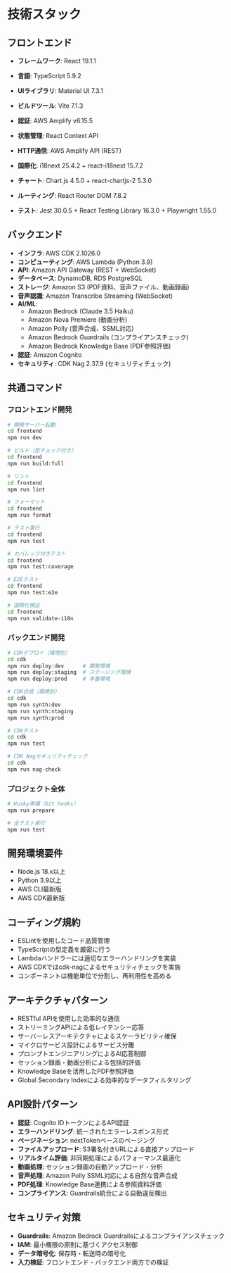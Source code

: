 # 技術スタック

## フロントエンド
- **フレームワーク**: React 19.1.1
- **言語**: TypeScript 5.9.2
- **UIライブラリ**: Material UI 7.3.1
- **ビルドツール**: Vite 7.1.3
- **認証**: AWS Amplify v6.15.5
- **状態管理**: React Context API
- **HTTP通信**: AWS Amplify API (REST)

- **国際化**: i18next 25.4.2 + react-i18next 15.7.2
- **チャート**: Chart.js 4.5.0 + react-chartjs-2 5.3.0
- **ルーティング**: React Router DOM 7.8.2
- **テスト**: Jest 30.0.5 + React Testing Library 16.3.0 + Playwright 1.55.0

## バックエンド
- **インフラ**: AWS CDK 2.1026.0
- **コンピューティング**: AWS Lambda (Python 3.9)
- **API**: Amazon API Gateway (REST + WebSocket)
- **データベース**: DynamoDB, RDS PostgreSQL
- **ストレージ**: Amazon S3 (PDF資料、音声ファイル、動画録画)
- **音声認識**: Amazon Transcribe Streaming (WebSocket)
- **AI/ML**:
  - Amazon Bedrock (Claude 3.5 Haiku)
  - Amazon Nova Premiere (動画分析)
  - Amazon Polly (音声合成、SSML対応)
  - Amazon Bedrock Guardrails (コンプライアンスチェック)
  - Amazon Bedrock Knowledge Base (PDF参照評価)
- **認証**: Amazon Cognito
- **セキュリティ**: CDK Nag 2.37.9 (セキュリティチェック)

## 共通コマンド

### フロントエンド開発
```bash
# 開発サーバー起動
cd frontend
npm run dev

# ビルド（型チェック付き）
cd frontend
npm run build:full

# リント
cd frontend
npm run lint

# フォーマット
cd frontend
npm run format

# テスト実行
cd frontend
npm run test

# カバレッジ付きテスト
cd frontend
npm run test:coverage

# E2Eテスト
cd frontend
npm run test:e2e

# 国際化検証
cd frontend
npm run validate-i18n
```

### バックエンド開発
```bash
# CDKデプロイ（環境別）
cd cdk
npm run deploy:dev      # 開発環境
npm run deploy:staging  # ステージング環境
npm run deploy:prod     # 本番環境

# CDK合成（環境別）
cd cdk
npm run synth:dev
npm run synth:staging
npm run synth:prod

# CDKテスト
cd cdk
npm run test

# CDK Nagセキュリティチェック
cd cdk
npm run nag-check
```

### プロジェクト全体
```bash
# Husky準備（Git hooks）
npm run prepare

# 全テスト実行
npm run test

```

## 開発環境要件
- Node.js 18.x以上
- Python 3.9以上
- AWS CLI最新版
- AWS CDK最新版

## コーディング規約
- ESLintを使用したコード品質管理
- TypeScriptの型定義を厳密に行う
- Lambdaハンドラーには適切なエラーハンドリングを実装
- AWS CDKではcdk-nagによるセキュリティチェックを実施
- コンポーネントは機能単位で分割し、再利用性を高める

## アーキテクチャパターン
- RESTful APIを使用した効率的な通信
- ストリーミングAPIによる低レイテンシー応答
- サーバーレスアーキテクチャによるスケーラビリティ確保
- マイクロサービス設計によるサービス分離
- プロンプトエンジニアリングによるAI応答制御
- セッション録画・動画分析による包括的評価
- Knowledge Baseを活用したPDF参照評価
- Global Secondary Indexによる効率的なデータフィルタリング

## API設計パターン
- **認証**: Cognito IDトークンによるAPI認証
- **エラーハンドリング**: 統一されたエラーレスポンス形式
- **ページネーション**: nextTokenベースのページング
- **ファイルアップロード**: S3署名付きURLによる直接アップロード
- **リアルタイム評価**: 非同期処理によるパフォーマンス最適化
- **動画処理**: セッション録画の自動アップロード・分析
- **音声処理**: Amazon Polly SSML対応による自然な音声合成
- **PDF処理**: Knowledge Base連携による参照資料評価
- **コンプライアンス**: Guardrails統合による自動違反検出

## セキュリティ対策
- **Guardrails**: Amazon Bedrock Guardrailsによるコンプライアンスチェック
- **IAM**: 最小権限の原則に基づくアクセス制御
- **データ暗号化**: 保存時・転送時の暗号化
- **入力検証**: フロントエンド・バックエンド両方での検証
